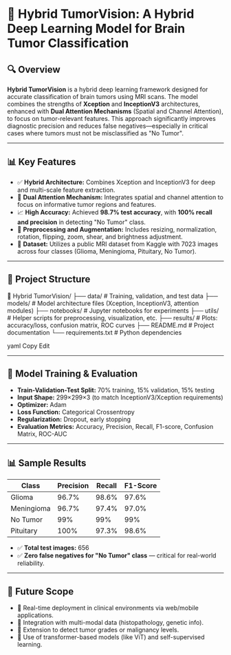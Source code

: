 # 🧠 Hybrid TumorVision: A Hybrid Deep Learning Model for Brain Tumor Classification

## 🔍 Overview
**Hybrid TumorVision** is a hybrid deep learning framework designed for accurate classification of brain tumors using MRI scans. The model combines the strengths of **Xception** and **InceptionV3** architectures, enhanced with **Dual Attention Mechanisms** (Spatial and Channel Attention), to focus on tumor-relevant features. This approach significantly improves diagnostic precision and reduces false negatives—especially in critical cases where tumors must not be misclassified as "No Tumor".

---

## 📊 Key Features
- ✅ **Hybrid Architecture:** Combines Xception and InceptionV3 for deep and multi-scale feature extraction.
- 🧠 **Dual Attention Mechanism:** Integrates spatial and channel attention to focus on informative tumor regions and features.
- 📈 **High Accuracy:** Achieved **98.7% test accuracy**, with **100% recall and precision** in detecting "No Tumor" class.
- 🔄 **Preprocessing and Augmentation:** Includes resizing, normalization, rotation, flipping, zoom, shear, and brightness adjustment.
- 📁 **Dataset:** Utilizes a public MRI dataset from Kaggle with 7023 images across four classes (Glioma, Meningioma, Pituitary, No Tumor).

---

## 📂 Project Structure

📁 Hybrid TumorVision/
├── data/ # Training, validation, and test data
├── models/ # Model architecture files (Xception, InceptionV3, attention modules)
├── notebooks/ # Jupyter notebooks for experiments
├── utils/ # Helper scripts for preprocessing, visualization, etc.
├── results/ # Plots: accuracy/loss, confusion matrix, ROC curves
├── README.md # Project documentation
└── requirements.txt # Python dependencies

yaml
Copy
Edit

---

## 🧪 Model Training & Evaluation
- **Train-Validation-Test Split:** 70% training, 15% validation, 15% testing
- **Input Shape:** 299×299×3 (to match InceptionV3/Xception requirements)
- **Optimizer:** Adam  
- **Loss Function:** Categorical Crossentropy  
- **Regularization:** Dropout, early stopping  
- **Evaluation Metrics:** Accuracy, Precision, Recall, F1-score, Confusion Matrix, ROC-AUC

---

## 📊 Sample Results

| Class         | Precision | Recall | F1-Score |
|---------------|-----------|--------|----------|
| Glioma        | 96.7%     | 98.6%  | 97.6%    |
| Meningioma    | 96.7%     | 97.4%  | 97.0%    |
| No Tumor      | 99%       | 99%    | 99%      |
| Pituitary     | 100%      | 97.3%  | 98.6%    |

- ✅ **Total test images:** 656  
- ✅ **Zero false negatives for "No Tumor" class** — critical for real-world reliability.

---

## 📌 Future Scope
- 🏥 Real-time deployment in clinical environments via web/mobile applications.
- 🧬 Integration with multi-modal data (histopathology, genetic info).
- 🧠 Extension to detect tumor grades or malignancy levels.
- 🤖 Use of transformer-based models (like ViT) and self-supervised learning.
